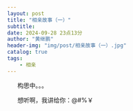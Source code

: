 ```yaml
---
layout: post
title: "相亲故事（一）"
subtitle:
date: 2024-09-28 23点13分
author: "黄继鹏"
header-img: "img/post/相亲故事（一）.jpg"
catalog: true
tags:
    - 相亲
---
```


      构思中。。。

      想听啊，我讲给你：@#%￥
